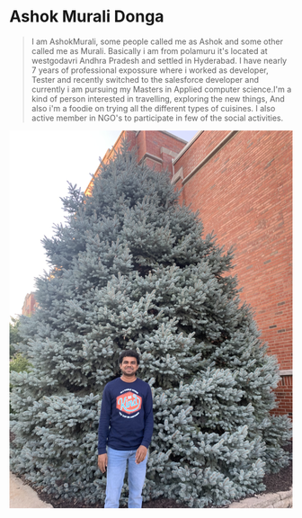 # Ashok Murali Donga
 > I am AshokMurali, some people called me as Ashok and some other called me as Murali. Basically i am from polamuru it's located at westgodavri Andhra Pradesh and settled in Hyderabad. I have nearly 7 years of professional expossure where i worked as developer, Tester and recently switched to the salesforce developer and currently i am pursuing my Masters in Applied computer science.I'm a kind of person interested in travelling, exploring the new things, And also i'm a foodie on trying all the different types of cuisines. I also active member in NGO's to participate in few of the social activities.

 ![PhotoOfMe](photo.jpg)